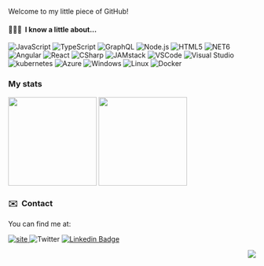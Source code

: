 Welcome to my little piece of GitHub!

#### 👩🏼‍💻 &nbsp;I know a little about... 

![JavaScript](https://img.shields.io/badge/-JavaScript-F7DF1E?style=for-the-badge&logo=JavaScript&logoColor=black)
![TypeScript](https://img.shields.io/badge/typescript-5391FE?logo=typescript&logoColor=white&style=for-the-badge)
![GraphQL](https://img.shields.io/badge/graphql-7B42BC?logo=graphql&logoColor=white&style=for-the-badge)
![Node.js](https://img.shields.io/badge/-Node.js-339933?style=for-the-badge&logo=node.js&logoColor=white)
![HTML5](https://img.shields.io/badge/-HTML5-E34F26?style=for-the-badge&logo=html5&logoColor=white)
![NET6](https://img.shields.io/badge/NET6-7B42BC?logo=dotnet&logoColor=white&style=for-the-badge)
![Angular](https://img.shields.io/badge/-angular-E34F26?style=for-the-badge&logo=angular&logoColor=white)
![React](https://img.shields.io/badge/react-3776AB?logo=react&logoColor=white&style=for-the-badge)
![CSharp](https://img.shields.io/badge/-CSharp-339933?style=for-the-badge&logo=csharp&logoColor=white)
![JAMstack](https://img.shields.io/badge/-JAMstack-F7DF1E?style=for-the-badge&logo=JAMstack&logoColor=black)
![VSCode](https://img.shields.io/badge/Visual_Studio_Code-0078D4?style=for-the-badge&logo=visual%20studio%20code&logoColor=white)
![Visual Studio](https://img.shields.io/badge/visualstudio-7B42BC?logo=visualstudio&logoColor=white&style=for-the-badge)
![kubernetes](https://img.shields.io/badge/kubernetes-326CE5?logo=kubernetes&logoColor=white&style=for-the-badge)
![Azure](https://img.shields.io/badge/azure-0078D4?logo=microsoft-azure&logoColor=white&style=for-the-badge)
![Windows](https://img.shields.io/badge/windows-0078D6?logo=windows&logoColor=white&style=for-the-badge)
![Linux](https://img.shields.io/badge/linux-3776AB?logo=linux&logoColor=white&style=for-the-badge)
![Docker](https://img.shields.io/badge/docker-2496ED?logo=docker&logoColor=white&style=for-the-badge)

### My stats

<p>
  <img height="180em" src="https://github-readme-stats.vercel.app/api?username=eduflornet&show_icons=true&hide_border=true&&count_private=true&include_all_commits=true" />
  <img height="180em" src="https://github-readme-stats.vercel.app/api/top-langs/?username=eduflornet&exclude_repo=KNN-Image-Classification&show_icons=true&hide_border=true&layout=compact&langs_count=4"/>
</p>

### ✉️  &nbsp;Contact 

You can find me at:

[![site](https://img.shields.io/badge/blog-339933?logo=github-pages&logoColor=white&style=for-the-badge) ](https://eduflornet.wordpress.com) 
![Twitter](https://img.shields.io/twitter/follow/eduflornet?style=for-the-badge)
[![Linkedin Badge](https://img.shields.io/badge/-LinkedIn-blue?style=for-the-badge&logo=Linkedin&logoColor=white&link=https://www.linkedin.com/in/eduflornet)](https://www.linkedin.com/in/eduflornet)


<div align="right">

![](https://visitor-badge.glitch.me/badge?page_id=eduflornet)
</div>

